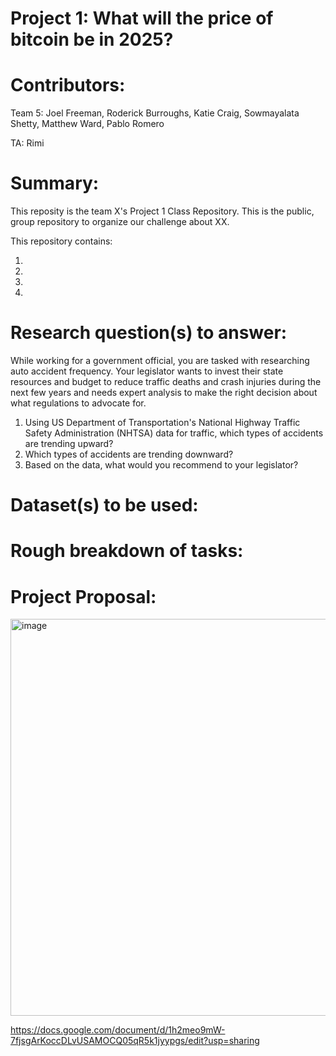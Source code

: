# Project 1: What will the price of bitcoin be in 2025?

# Contributors:
Team 5: Joel Freeman, Roderick Burroughs, Katie Craig, Sowmayalata Shetty, Matthew Ward, Pablo Romero

TA: Rimi

# Summary:
This reposity is the team X's Project 1 Class Repository. This is the public, group repository to organize our challenge about XX.

This repository contains:

1)

2)

3)

4)

# Research question(s) to answer:
While working for a government official, you are tasked with researching auto accident frequency. Your legislator wants to invest their state resources and budget to reduce traffic deaths and crash injuries during the next few years and needs expert analysis to make the right decision about what regulations to advocate for.

1) Using US Department of Transportation's National Highway Traffic Safety Administration (NHTSA) data for traffic, which types of accidents are trending upward?
2) Which types of accidents are trending downward?
4) Based on the data, what would you recommend to your legislator?

# Dataset(s) to be used:

# Rough breakdown of tasks:

# Project Proposal:
<img width="635" alt="image" src="https://github.com/user-attachments/assets/0deb3284-4040-4758-8e33-a80ff63b4b87">

https://docs.google.com/document/d/1h2meo9mW-7fjsgArKoccDLvUSAMOCQ05qR5k1jyypgs/edit?usp=sharing
